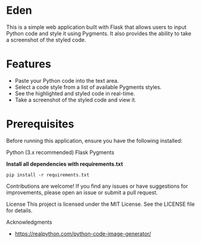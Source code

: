 # Eden
This is a simple web application built with Flask that allows users to input Python code and style it using Pygments. It also provides the ability to take a screenshot of the styled code.

# Features
- Paste your Python code into the text area.
- Select a code style from a list of available Pygments styles.
- See the highlighted and styled code in real-time.
- Take a screenshot of the styled code and view it.
  
# Prerequisites
Before running this application, ensure you have the following installed:

Python (3.x recommended)
Flask
Pygments

**Install all dependencies with requirements.txt**
```
pip install -r requirements.txt
```

Contributions are welcome! If you find any issues or have suggestions for improvements, please open an issue or submit a pull request.

License
This project is licensed under the MIT License. See the LICENSE file for details.

Acknowledgments
- https://realpython.com/python-code-image-generator/

